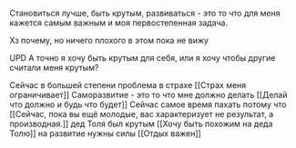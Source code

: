 Становиться лучше, быть крутым, развиваться - это то что для меня кажется самым важным и моя первостепенная задача.

Хз почему, но ничего плохого в этом пока не вижу

UPD
А точно я хочу быть крутым для себя, или я хочу чтобы другие считали меня крутым?



Сейчас в большей степени проблема в страхе [[Страх меня ограничивает]]
Саморазвитие - это то что мне должно делать [[Делай что должно и будь что будет]]
Сейчас самое время пахать потому что [[Сейчас, пока вы ещё молодые, вас характеризует не результат, а производная.]]
дед Толя был крутым [[Хочу быть похожим на деда Толю]]
на развитие нужны силы [[Отдых важен]]